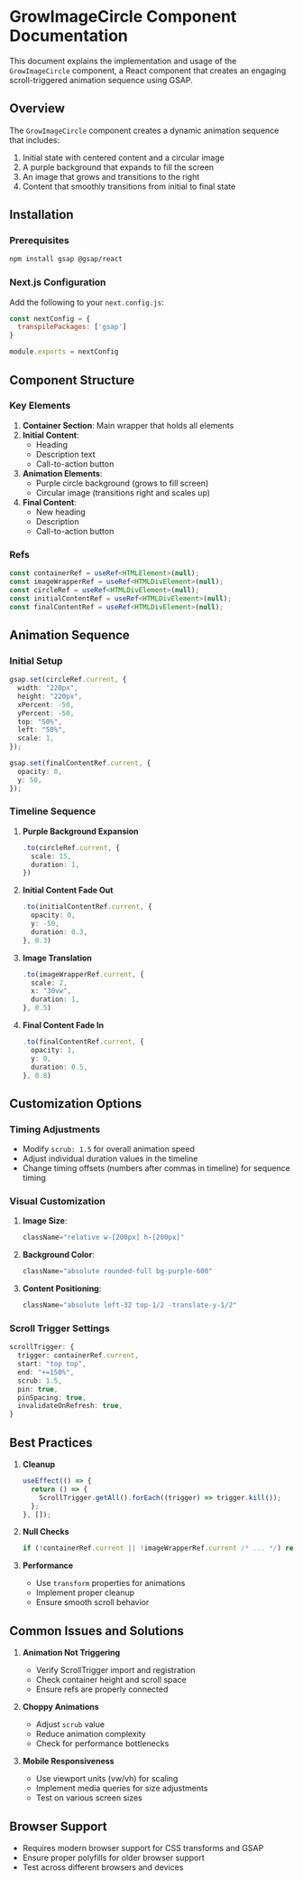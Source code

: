 # GrowImageCircle Component Documentation

This document explains the implementation and usage of the `GrowImageCircle` component, a React component that creates an engaging scroll-triggered animation sequence using GSAP.

## Overview

The `GrowImageCircle` component creates a dynamic animation sequence that includes:
1. Initial state with centered content and a circular image
2. A purple background that expands to fill the screen
3. An image that grows and transitions to the right
4. Content that smoothly transitions from initial to final state

## Installation

### Prerequisites
```bash
npm install gsap @gsap/react
```

### Next.js Configuration
Add the following to your `next.config.js`:
```javascript
const nextConfig = {
  transpilePackages: ['gsap']
}

module.exports = nextConfig
```

## Component Structure

### Key Elements
1. **Container Section**: Main wrapper that holds all elements
2. **Initial Content**: 
   - Heading
   - Description text
   - Call-to-action button
3. **Animation Elements**:
   - Purple circle background (grows to fill screen)
   - Circular image (transitions right and scales up)
4. **Final Content**:
   - New heading
   - Description
   - Call-to-action button

### Refs
```typescript
const containerRef = useRef<HTMLElement>(null);
const imageWrapperRef = useRef<HTMLDivElement>(null);
const circleRef = useRef<HTMLDivElement>(null);
const initialContentRef = useRef<HTMLDivElement>(null);
const finalContentRef = useRef<HTMLDivElement>(null);
```

## Animation Sequence

### Initial Setup
```typescript
gsap.set(circleRef.current, {
  width: "220px",
  height: "220px",
  xPercent: -50,
  yPercent: -50,
  top: "50%",
  left: "50%",
  scale: 1,
});

gsap.set(finalContentRef.current, {
  opacity: 0,
  y: 50,
});
```

### Timeline Sequence
1. **Purple Background Expansion**
   ```typescript
   .to(circleRef.current, {
     scale: 15,
     duration: 1,
   })
   ```

2. **Initial Content Fade Out**
   ```typescript
   .to(initialContentRef.current, {
     opacity: 0,
     y: -50,
     duration: 0.3,
   }, 0.3)
   ```

3. **Image Translation**
   ```typescript
   .to(imageWrapperRef.current, {
     scale: 2,
     x: "30vw",
     duration: 1,
   }, 0.5)
   ```

4. **Final Content Fade In**
   ```typescript
   .to(finalContentRef.current, {
     opacity: 1,
     y: 0,
     duration: 0.5,
   }, 0.8)
   ```

## Customization Options

### Timing Adjustments
- Modify `scrub: 1.5` for overall animation speed
- Adjust individual duration values in the timeline
- Change timing offsets (numbers after commas in timeline) for sequence timing

### Visual Customization
1. **Image Size**:
   ```jsx
   className="relative w-[200px] h-[200px]"
   ```

2. **Background Color**:
   ```jsx
   className="absolute rounded-full bg-purple-600"
   ```

3. **Content Positioning**:
   ```jsx
   className="absolute left-32 top-1/2 -translate-y-1/2"
   ```

### Scroll Trigger Settings
```typescript
scrollTrigger: {
  trigger: containerRef.current,
  start: "top top",
  end: "+=150%",
  scrub: 1.5,
  pin: true,
  pinSpacing: true,
  invalidateOnRefresh: true,
}
```

## Best Practices

1. **Cleanup**
   ```typescript
   useEffect(() => {
     return () => {
       ScrollTrigger.getAll().forEach((trigger) => trigger.kill());
     };
   }, []);
   ```

2. **Null Checks**
   ```typescript
   if (!containerRef.current || !imageWrapperRef.current /* ... */) return;
   ```

3. **Performance**
   - Use `transform` properties for animations
   - Implement proper cleanup
   - Ensure smooth scroll behavior

## Common Issues and Solutions

1. **Animation Not Triggering**
   - Verify ScrollTrigger import and registration
   - Check container height and scroll space
   - Ensure refs are properly connected

2. **Choppy Animations**
   - Adjust `scrub` value
   - Reduce animation complexity
   - Check for performance bottlenecks

3. **Mobile Responsiveness**
   - Use viewport units (vw/vh) for scaling
   - Implement media queries for size adjustments
   - Test on various screen sizes

## Browser Support

- Requires modern browser support for CSS transforms and GSAP
- Ensure proper polyfills for older browser support
- Test across different browsers and devices